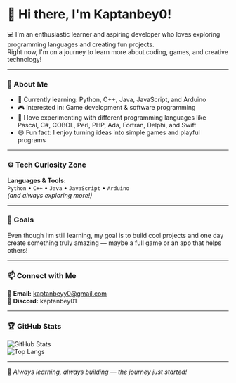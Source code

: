 # 👋 Hi there, I'm Kaptanbey0!

💻 I'm an enthusiastic learner and aspiring developer who loves exploring programming languages and creating fun projects.  
Right now, I'm on a journey to learn more about coding, games, and creative technology!

---

### 🧠 About Me
- 🌱 Currently learning: Python, C++, Java, JavaScript, and Arduino  
- 🎮 Interested in: Game development & software programming  
- 🧩 I love experimenting with different programming languages like Pascal, C#, COBOL, Perl, PHP, Ada, Fortran, Delphi, and Swift  
- 😄 Fun fact: I enjoy turning ideas into simple games and playful programs  

---

### ⚙️ Tech Curiosity Zone
**Languages & Tools:**  
`Python` • `C++` • `Java` • `JavaScript` • `Arduino`  
*(and always exploring more!)*  

---

### 🎯 Goals
Even though I’m still learning, my goal is to build cool projects and one day create something truly amazing — maybe a full game or an app that helps others!

---

### 📫 Connect with Me
📧 **Email:** kaptanbeyy0@gmail.com  
💬 **Discord:** kaptanbey01  

---

### 🏆 GitHub Stats
![GitHub Stats](https://github-readme-stats.vercel.app/api?username=kaptanbey0&show_icons=true&theme=tokyonight)  
![Top Langs](https://github-readme-stats.vercel.app/api/top-langs/?username=kaptanbey0&layout=compact&theme=tokyonight)

---

🚀 *Always learning, always building — the journey just started!*
